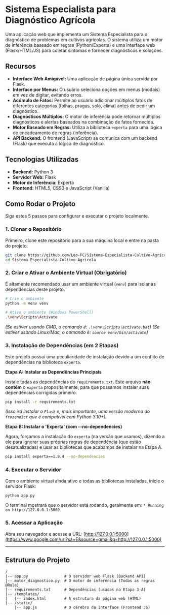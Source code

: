 # Sistema Especialista para Diagnóstico Agrícola

Uma aplicação web que implementa um Sistema Especialista para o diagnóstico de problemas em cultivos agrícolas. O sistema utiliza um motor de inferência baseado em regras (Python/Experta) e uma interface web (Flask/HTML/JS) para coletar sintomas e fornecer diagnósticos e soluções.

## Recursos

  * **Interface Web Amigável:** Uma aplicação de página única servida por Flask.
  * **Interface por Menus:** O usuário seleciona opções em menus (modais) em vez de digitar, evitando erros.
  * **Acúmulo de Fatos:** Permite ao usuário adicionar múltiplos fatos de diferentes categorias (folhas, pragas, solo, clima) antes de pedir um diagnóstico.
  * **Diagnósticos Múltiplos:** O motor de inferência pode retornar múltiplos diagnósticos e alertas baseados na combinação de fatos fornecida.
  * **Motor Baseado em Regras:** Utiliza a biblioteca `experta` para uma lógica de encadeamento de regras (inferência).
  * **API Backend:** O frontend (JavaScript) se comunica com um backend (Flask) que executa a lógica de diagnóstico.

## Tecnologias Utilizadas

  * **Backend:** Python 3
  * **Servidor Web:** Flask
  * **Motor de Inferência:** Experta
  * **Frontend:** HTML5, CSS3 e JavaScript (Vanilla)

## Como Rodar o Projeto

Siga estes 5 passos para configurar e executar o projeto localmente.

### 1\. Clonar o Repositório

Primeiro, clone este repositório para a sua máquina local e entre na pasta do projeto.

```bash
git clone https://github.com/Leo-FC/Sistema-Especialista-Cultivo-Agricola
cd Sistema-Especialista-Cultivo-Agricola
```

### 2\. Criar e Ativar o Ambiente Virtual (Obrigatório)

É altamente recomendado usar um ambiente virtual (`venv`) para isolar as dependências deste projeto.

```bash
# Crie o ambiente
python -m venv venv

# Ative o ambiente (Windows PowerShell)
.\venv\Scripts\Activate
```

*(Se estiver usando CMD, o comando é: `.\venv\Scripts\activate.bat`)*
*(Se estiver usando Linux/Mac, o comando é: `source venv/bin/activate`)*

### 3\. Instalação de Dependências (em 2 Etapas)

Este projeto possui uma peculiaridade de instalação devido a um conflito de dependências na biblioteca `experta`.

**Etapa A: Instalar as Dependências Principais**

Instale todas as dependências do `requirements.txt`. Este arquivo **não contém** o `experta` propositalmente, para que possamos instalar suas dependências corrigidas primeiro.

```bash
pip install -r requirements.txt
```

*(Isso irá instalar o `Flask` e, mais importante, uma versão moderna do `frozendict` que é compatível com Python 3.10+).*

**Etapa B: Instalar o 'Experta' (com --no-dependencies)**

Agora, forçamos a instalação do `experta` (na versão que usamos), dizendo a ele para ignorar suas próprias regras de dependência (que estão desatualizadas) e usar as bibliotecas que acabamos de instalar na Etapa A.

```bash
pip install experta==1.9.4 --no-dependencies
```

### 4\. Executar o Servidor

Com o ambiente virtual ainda ativo e todas as bibliotecas instaladas, inicie o servidor Flask:

```bash
python app.py
```

O terminal mostrará que o servidor está rodando, geralmente em:
`* Running on http://127.0.0.1:5000`

### 5\. Acessar a Aplicação

Abra seu navegador e acesse a URL:
[http://127.0.0.1:5000](https://www.google.com/url?sa=E&source=gmail&q=http://127.0.0.1:5000)

-----

## Estrutura do Projeto

```
/
|-- app.py                # O servidor web Flask (Backend API)
|-- motor_diagnostico.py  # O motor de inferência (Todas as regras @Rule)
|-- requirements.txt      # Dependências (usadas na Etapa 3-A)
|-- /templates/
|   |-- index.html        # A estrutura da página web (HTML)
|-- /static/
    |-- app.js            # O cérebro da interface (Frontend JS)
```
